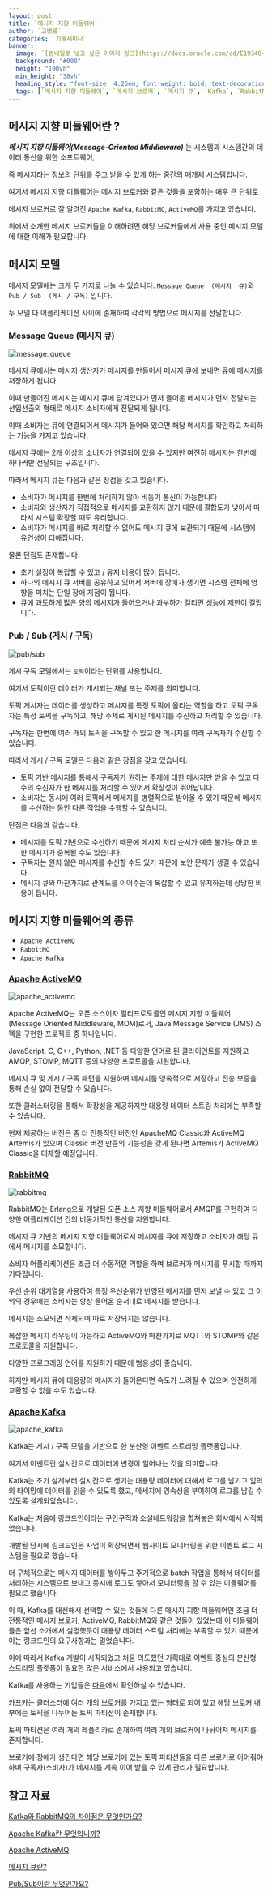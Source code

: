 ```yaml
---
layout: post
title: `메시지 지향 미들웨어`
author: `고병룡`
categories: `기술세미나`
banner:
  image: `[썸네일로 넣고 싶은 이미지 링크](https://docs.oracle.com/cd/E19340-01/820-6424/images/to_MOM.gif)`
  background: "#000"
  height: "100vh"
  min_height: "38vh"
  heading_style: "font-size: 4.25em; font-weight: bold; text-decoration: underline"
  tags: [`메시지 지향 미들웨어`, `메시지 브로커`, `메시지 큐`, `Kafka`, `RabbitMQ`, `ActiveMQ`, `기술세미나`]
---
```



## 메시지 지향 미들웨어란 ?

_**메시지 지향 미들웨어(Message-Oriented Middleware)**_ 는 시스템과 시스템간의 데이터 통신을 위한 소프트웨어,

즉 메시지라는 정보의 단위를 주고 받을 수 있게 하는 중간의 매개체 시스템입니다.

여기서 메시지 지향 미들웨어는 메시지 브로커와 같은 것들을 포함하는 매우 큰 단위로

메시지 브로커로 잘 알려진 ``Apache Kafka``, ``RabbitMQ``, ``ActiveMQ``를 가지고 있습니다.

위에서 소개한 메시지 브로커들을 이해하려면 해당 브로커들에서 사용 중인 메시지 모델에 대한 이해가 필요합니다.

## 메시지 모델

메시지 모델에는 크게 두 가지로 나눌 수 있습니다. ``Message Queue  (메시지  큐)``와 ``Pub / Sub  (게시 / 구독)`` 입니다.

두 모델 다 어플리케이션 사이에 존재하여 각각의 방법으로 메시지를 전달합니다.

### Message Queue (메시지 큐)

![message_queue](https://github.com/Kernel360/blog-image/blob/main/20231108/message_queue.png?raw=true)

메시지 큐에서는  메시지 생산자가 메시지를 만들어서 메시지 큐에 보내면 큐에 메시지를 저장하게 됩니다.

이때 만들어진 메시지는 메시지 큐에 담겨있다가 먼저 들어온 메시지가 먼저 전달되는 선입선출의 형태로 메시지 소비자에게 전달되게 됩니다.

이때 소비자는 큐에 연결되어서 메시지가 들어와 있으면 해당 메시지를 확인하고 처리하는 기능을 가지고 있습니다.

메시지 큐에는 2개 이상의 소비자가 연결되어 있을 수 있지만 여전히 메시지는 한번에 하나씩만 전달되는 구조입니다.

따라서 메시지 큐는 다음과 같은 장점을 갖고 있습니다.

* 소비자가 메시지를 한번에 처리하지 않아 비동기 통신이 가능합니다
* 소비자와 생산자가 직접적으로 메시지를 교환하지 않기 때문에 결합도가 낮아서 따라서 시스템 확장할 때도 유리합니다.
* 소비자가 메시지를 바로 처리할 수 없어도 메시지 큐에 보관되기 때문에 시스템에 유연성이 더해집니다.

물론 단점도 존재합니다.

* 초기 설정이 복잡할 수 있고 / 유지 비용이 많이 듭니다. 
* 하나의 메시지 큐 서버를 공유하고 있어서 서버에 장애가 생기면 시스템 전체에 영향을 미치는 단일 장애 지점이 됩니다.  
* 큐에 과도하게 많은 양의 메시지가 들어오거나 과부하가 걸리면 성능에 제한이 걸립니다.

### Pub / Sub (게시 / 구독)
![pub/sub](https://github.com/Kernel360/blog-image/blob/main/20231108/pub-sub.png?raw=true)

게시 구독 모델에서는 ``토픽``이라는 단위를 사용합니다. 

여기서 토픽이란 데이터가 개시되는 채널 또는 주제를 의미합니다. 

토픽 게시자는 데이터를 생성하고 메시지를 특정 토픽에 올리는 역할을 하고 토픽 구독자는 특정 토픽을 구독하고, 해당 주제로 게시된 메시지를 수신하고 처리할 수 있습니다. 

구독자는 한번에 여러 개의 토픽을 구독할 수 있고 한 메시지를 여러 구독자가 수신할 수 있습니다.

따라서 게시 / 구독 모델은 다음과 같은 장점을 갖고 있습니다.

* 토픽 기반 메시지를 통해서 구독자가 원하는 주제에 대한 메시지만 받을 수 있고 다수의 수신자가 한 메시지를  처리할 수 있어서 확장성이 뛰어납니다. 
* 소비자는 동시에 여러 토픽에서 메세지를 병렬적으로 받아올 수 있기 때문에 메시지를 수신하는 동안 다른 작업을 수행할 수 있습니다.

단점은 다음과 같습니다.

* 메시지를 토픽 기반으로 수신하기 때문에 메시지 처리 순서가 예측 불가능 하고 또한 메시지가 중복될 수도 있습니다. 
* 구독자는 원치 않은 메시지를 수신할 수도 있기 때문에 보안 문제가 생길 수 있습니다. 
* 메시지 큐와 마찬가지로 관계도를 이어주는데 복잡할 수 있고 유지하는데 상당한 비용이 듭니다.

## 메시지 지향 미들웨어의 종류

* ``Apache ActiveMQ``
* ``RabbitMQ``
* ``Apache Kafka``

### [Apache ActiveMQ](https://activemq.apache.org/components/artemis/)

![apache_activemq](https://github.com/Kernel360/blog-image/blob/main/20231108/activemq.png?raw=true)


Apache ActiveMQ는 오픈 소스이자 멀티프로토콜인 메시지 지향 미들웨어(Message Oriented Middleware, MOM)로서, Java Message Service (JMS) 스펙을 구현한 프로젝트 중 하나입니다. 

JavaScript, C, C++, Python, .NET 등 다양한 언어로 된 클라이언트를 지원하고 AMQP, STOMP, MQTT 등의 다양한 프로토콜을 지원합니다.

메시지 큐 및 게시 / 구독 패턴을 지원하며 메시지를 영속적으로 저장하고 전송 보증을 통해 손실 없이 전달할 수 있습니다.

또한 클러스터링을 통해서 확장성을 제공하지만 대용량 데이터 스트림 처리에는 부족할 수 있습니다.

현재 제공하는 버전은 좀 더 전통적인 버전인 ApacheMQ Classic과 ActiveMQ Artemis가 있으며 Classic 버전 만큼의 기능성을 갖게 된다면 Artemis가 ActiveMQ Classic을 대체할 예정입니다.

### [RabbitMQ](https://www.rabbitmq.com/)
![rabbitmq](https://github.com/Kernel360/blog-image/blob/main/20231108/rabbit_mq.png?raw=true)

RabbitMQ는 Erlang으로 개발된 오픈 소스 지향 미들웨어로서 AMQP를 구현하여 다양한 어플리케이션 간의 비동기적인 통신을 지원합니다. 

메시지 큐 기반의 메시지 지향 미들웨어로서 메시지를 큐에 저장하고 소비자가 해당 큐에서 메시지를 소모합니다.

소비자 어플리케이션은 조금 더 수동적인 역할을 하며 브로커가 메시지를 푸시할 때까지 기다립니다.

우선 순위 대기열을 사용하여 특정 우선순위가 반영된 메시지를 먼저 보낼 수 있고 그 이외의 경우에는 소비자는 항상 들어온 순서대로 메시지를 받습니다.

메시지는 소모되면 삭제되며 따로 저장되지는 않습니다.

복잡한 메시지 라우팅이 가능하고 ActiveMQ와 마찬가지로 MQTT와 STOMP와 같은 프로토콜을 지원합니다. 

다양한 프로그래밍 언어를 지원하기 때문에 범용성이 좋습니다.

하지만 메시지 큐에 대용량의 메시지가 들어온다면 속도가 느려질 수 있으며 안전하게 교환할 수 없을 수도 있습니다.

### [Apache Kafka](https://kafka.apache.org/)

![apache_kafka](https://github.com/Kernel360/blog-image/blob/main/20231108/apache_kafka.png?raw=true)

Kafka는 게시 / 구독 모델을 기반으로 한 분산형 이벤트 스트리밍 플랫폼입니다.  

여기서 이벤트란 실시간으로 데이터에 변경이 일어나는 것을 의미합니다. 

Kafka는 초기 설계부터 실시간으로 생기는 대용량 데이터에 대해서 로그를 남기고 임의의 타이밍에 데이터를 읽을 수 있도록 했고, 메세지에 영속성을 부여하여 로그를 남길 수 있도록 설계되었습니다.

Kafka는 처음에 링크드인이라는 구인구직과 소셜네트워킹을 합쳐놓은 회사에서 시작되었습니다. 

개발될 당시에 링크드인은 사업이 확장되면서 웹사이트 모니터링을 위한 이벤트 로그 시스템을 필요로 했습니다.  

더 구체적으로는 메시지 데이터를 쌓아두고 주기적으로 batch 작업을 통해서 데이터를 처리하는 시스템으로 보내고 동시에 로그도 쌓아서 모니터링을 할 수 있는 미들웨어를 필요로 했습니다. 

이 때, Kafka를 대신해서 선택할 수 있는 것들에 다른 메시지 지향 미들웨어인 조금 더 전통적인 메시지 브로커, ActiveMQ, RabbitMQ와 같은 것들이 있었는데 이 미들웨어들은 앞선 소개에서 설명했듯이 대용량 데이터 스트림 처리에는 부족할 수 있기 때문에 이는 링크드인의 요구사항과는 멀었습니다. 

이에 따라서 Kafka 개발이 시작되었고 처음 의도했던 기획대로 이벤트 중심의 분산형 스트리밍 플랫폼이 필요한 많은 서비스에서 사용되고 있습니다.

Kafka를 사용하는 기업들은 [다음](https://kafka.apache.org/powered-by)에서 확인하실 수 있습니다. 

카프카는 클러스터에 여러 개의 브로커를 가지고 있는 형태로 되어 있고 해당 브로커 내부에는 토픽을 나누어둔 토픽 파티션이 존재합니다. 

토픽 파티션은 여러 개의 레플리카로 존재하여 여러 개의 브로커에 나뉘어져 메시지를 존재합니다.

브로커에 장애가 생긴다면 해당 브로커에 있는 토픽 파티션들을 다른 브로커로 이어줘야 하며 구독자(소비자)가 메시지를 계속 이어 받을 수 있게 관리가 필요합니다.

## 참고 자료
[Kafka와 RabbitMQ의 차이점은 무엇인가요?](https://aws.amazon.com/ko/compare/the-difference-between-rabbitmq-and-kafka/)

[Apache Kafka란 무엇입니까?](https://aws.amazon.com/ko/what-is/apache-kafka/)

[Apache ActiveMQ](https://activemq.apache.org/)

[메시지 큐란?](https://www.ibm.com/kr-ko/topics/message-queues)

[Pub/Sub이란 무엇인가요?](https://cloud.google.com/pubsub/docs/overview?hl=ko)
